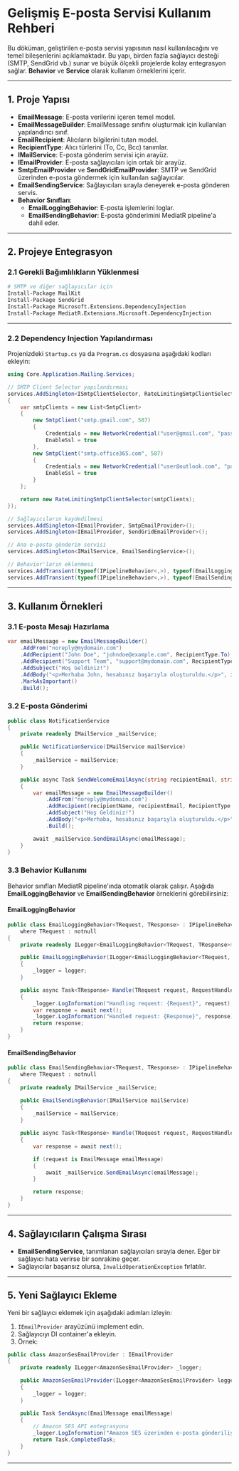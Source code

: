 ﻿# Gelişmiş E-posta Servisi Kullanım Rehberi

Bu döküman, geliştirilen e-posta servisi yapısının nasıl kullanılacağını ve temel bileşenlerini açıklamaktadır. Bu yapı, birden fazla sağlayıcı desteği (SMTP, SendGrid vb.) sunar ve büyük ölçekli projelerde kolay entegrasyon sağlar. **Behavior** ve **Service** olarak kullanım örneklerini içerir.

---

## 1. Proje Yapısı

- **EmailMessage**: E-posta verilerini içeren temel model.
- **EmailMessageBuilder**: EmailMessage sınıfını oluşturmak için kullanılan yapılandırıcı sınıf.
- **EmailRecipient**: Alıcıların bilgilerini tutan model.
- **RecipientType**: Alıcı türlerini (To, Cc, Bcc) tanımlar.
- **IMailService**: E-posta gönderim servisi için arayüz.
- **IEmailProvider**: E-posta sağlayıcıları için ortak bir arayüz.
- **SmtpEmailProvider** ve **SendGridEmailProvider**: SMTP ve SendGrid üzerinden e-posta göndermek için kullanılan sağlayıcılar.
- **EmailSendingService**: Sağlayıcıları sırayla deneyerek e-posta gönderen servis.
- **Behavior Sınıfları**:
  - **EmailLoggingBehavior**: E-posta işlemlerini loglar.
  - **EmailSendingBehavior**: E-posta gönderimini MediatR pipeline'a dahil eder.

---

## 2. Projeye Entegrasyon

### 2.1 Gerekli Bağımlılıkların Yüklenmesi

```bash
# SMTP ve diğer sağlayıcılar için
Install-Package MailKit
Install-Package SendGrid
Install-Package Microsoft.Extensions.DependencyInjection
Install-Package MediatR.Extensions.Microsoft.DependencyInjection
```

---

### 2.2 Dependency Injection Yapılandırması

Projenizdeki `Startup.cs` ya da `Program.cs` dosyasına aşağıdaki kodları ekleyin:

```csharp
using Core.Application.Mailing.Services;

// SMTP Client Selector yapılandırması
services.AddSingleton<ISmtpClientSelector, RateLimitingSmtpClientSelector>(provider =>
{
    var smtpClients = new List<SmtpClient>
    {
        new SmtpClient("smtp.gmail.com", 587)
        {
            Credentials = new NetworkCredential("user@gmail.com", "password"),
            EnableSsl = true
        },
        new SmtpClient("smtp.office365.com", 587)
        {
            Credentials = new NetworkCredential("user@outlook.com", "password"),
            EnableSsl = true
        }
    };

    return new RateLimitingSmtpClientSelector(smtpClients);
});

// Sağlayıcıların kaydedilmesi
services.AddSingleton<IEmailProvider, SmtpEmailProvider>();
services.AddSingleton<IEmailProvider, SendGridEmailProvider>();

// Ana e-posta gönderim servisi
services.AddSingleton<IMailService, EmailSendingService>();

// Behavior'ların eklenmesi
services.AddTransient(typeof(IPipelineBehavior<,>), typeof(EmailLoggingBehavior<,>));
services.AddTransient(typeof(IPipelineBehavior<,>), typeof(EmailSendingBehavior<,>));
```

---

## 3. Kullanım Örnekleri

### 3.1 E-posta Mesajı Hazırlama

```csharp
var emailMessage = new EmailMessageBuilder()
    .AddFrom("noreply@mydomain.com")
    .AddRecipient("John Doe", "johndoe@example.com", RecipientType.To)
    .AddRecipient("Support Team", "support@mydomain.com", RecipientType.Cc)
    .AddSubject("Hoş Geldiniz!")
    .AddBody("<p>Merhaba John, hesabınız başarıyla oluşturuldu.</p>", isHtml: true)
    .MarkAsImportant()
    .Build();
```

### 3.2 E-posta Gönderimi

```csharp
public class NotificationService
{
    private readonly IMailService _mailService;

    public NotificationService(IMailService mailService)
    {
        _mailService = mailService;
    }

    public async Task SendWelcomeEmailAsync(string recipientEmail, string recipientName)
    {
        var emailMessage = new EmailMessageBuilder()
            .AddFrom("noreply@mydomain.com")
            .AddRecipient(recipientName, recipientEmail, RecipientType.To)
            .AddSubject("Hoş Geldiniz!")
            .AddBody("<p>Merhaba, hesabınız başarıyla oluşturuldu.</p>", isHtml: true)
            .Build();

        await _mailService.SendEmailAsync(emailMessage);
    }
}
```

### 3.3 Behavior Kullanımı

Behavior sınıfları MediatR pipeline'ında otomatik olarak çalışır. Aşağıda **EmailLoggingBehavior** ve **EmailSendingBehavior** örneklerini görebilirsiniz:

#### EmailLoggingBehavior

```csharp
public class EmailLoggingBehavior<TRequest, TResponse> : IPipelineBehavior<TRequest, TResponse>
    where TRequest : notnull
{
    private readonly ILogger<EmailLoggingBehavior<TRequest, TResponse>> _logger;

    public EmailLoggingBehavior(ILogger<EmailLoggingBehavior<TRequest, TResponse>> logger)
    {
        _logger = logger;
    }

    public async Task<TResponse> Handle(TRequest request, RequestHandlerDelegate<TResponse> next, CancellationToken cancellationToken)
    {
        _logger.LogInformation("Handling request: {Request}", request);
        var response = await next();
        _logger.LogInformation("Handled request: {Response}", response);
        return response;
    }
}
```

#### EmailSendingBehavior

```csharp
public class EmailSendingBehavior<TRequest, TResponse> : IPipelineBehavior<TRequest, TResponse>
    where TRequest : notnull
{
    private readonly IMailService _mailService;

    public EmailSendingBehavior(IMailService mailService)
    {
        _mailService = mailService;
    }

    public async Task<TResponse> Handle(TRequest request, RequestHandlerDelegate<TResponse> next, CancellationToken cancellationToken)
    {
        var response = await next();

        if (request is EmailMessage emailMessage)
        {
            await _mailService.SendEmailAsync(emailMessage);
        }

        return response;
    }
}
```

---

## 4. Sağlayıcıların Çalışma Sırası

- **EmailSendingService**, tanımlanan sağlayıcıları sırayla dener. Eğer bir sağlayıcı hata verirse bir sonrakine geçer.
- Sağlayıcılar başarısız olursa, `InvalidOperationException` fırlatılır.

---

## 5. Yeni Sağlayıcı Ekleme

Yeni bir sağlayıcı eklemek için aşağıdaki adımları izleyin:

1. `IEmailProvider` arayüzünü implement edin.
2. Sağlayıcıyı DI container'a ekleyin.
3. Örnek:

```csharp
public class AmazonSesEmailProvider : IEmailProvider
{
    private readonly ILogger<AmazonSesEmailProvider> _logger;

    public AmazonSesEmailProvider(ILogger<AmazonSesEmailProvider> logger)
    {
        _logger = logger;
    }

    public Task SendAsync(EmailMessage emailMessage)
    {
        // Amazon SES API entegrasyonu
        _logger.LogInformation("Amazon SES üzerinden e-posta gönderiliyor...");
        return Task.CompletedTask;
    }
}
```

---